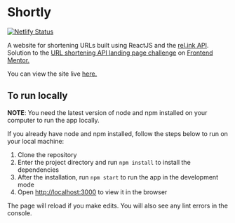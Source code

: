 # Shortly

[![Netlify Status](https://api.netlify.com/api/v1/badges/fdc64da0-94c7-4a69-994c-dc2e15c23c4d/deploy-status)](https://app.netlify.com/sites/shorten-url/deploys)

A website for shortening URLs built using ReactJS and the [rel.ink API](https://rel.ink). Solution to the [URL shortening API landing page challenge](https://www.frontendmentor.io/challenges/url-shortening-api-landing-page-2ce3ob-G) on [Frontend Mentor.](https://www.frontendmentor.io)

You can view the site live [here.](https://shorten-url.netlify.com)

## To run locally

**NOTE**: You need the latest version of node and npm installed on your computer to run the app locally. 

If you already have node and npm installed, follow the steps below to run on your local machine:

1. Clone the repository
2. Enter the project directory and run `npm install` to install the dependencies
3. After the installation, run `npm start` to run the app in the development mode
4. Open [http://localhost:3000](http://localhost:3000) to view it in the browser

The page will reload if you make edits. You will also see any lint errors in the console.
